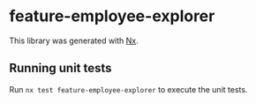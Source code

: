 # feature-employee-explorer

This library was generated with [Nx](https://nx.dev).

## Running unit tests

Run `nx test feature-employee-explorer` to execute the unit tests.
